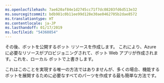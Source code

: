 ```yaml
---
ms.openlocfilehash: 7ae620af84e1d2745cc71f7dc08203fd6d513e32
ms.sourcegitcommit: bdb981c0b11ee99d128e30ae0462705b2dae8572
ms.translationtype: HT
ms.contentlocale: ja-JP
ms.lasthandoff: 01/17/2019
ms.locfileid: "54360854"
---
```

その後、ボットを公開するボット リソースを作成します。 これにより、Azure に必要なリソースがプロビジョニングされて、ボット Web アプリが作成されます。これを、ローカル ボットで上書きします。

これはこのことを実現する唯一の方法ではありませんが、多くの場合、機能するボットを展開するために必要なすべてのパーツを作成する最も簡単な方法です。